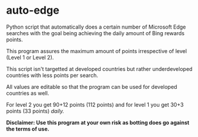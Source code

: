 # auto-edge
Python script that automatically does a certain number of Microsoft Edge searches with the goal being achieving the daily amount of Bing rewards points.

This program assures the maximum amount of points irrespective of level (Level 1 or Level 2).

This script isn't targetted at developed countries but rather underdeveloped countries with less points per search.

All values are editable so that the program can be used for developed countries as well.

For level 2 you get 90+12 points (112 points) and for level 1 you get 30+3 points (33 points) *daily.*

**Disclaimer: Use this program at your own risk as botting does go against the terms of use.**
